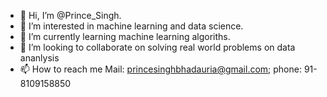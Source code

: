 - 👋 Hi, I’m @Prince_Singh.
- 👀 I’m interested in machine learning and data science.
- 🌱 I’m currently learning machine learning algoriths.
- 💞️ I’m looking to collaborate on solving real world problems on data ananlysis
- 📫 How to reach me Mail: princesinghbhadauria@gmail.com; 
                     phone: 91-8109158850

<!---
Prince-Singh-Bhadauria/Prince-Singh-Bhadauria is a ✨ special ✨ repository because its `README.md` (this file) appears on your GitHub profile.
You can click the Preview link to take a look at your changes.
--->
